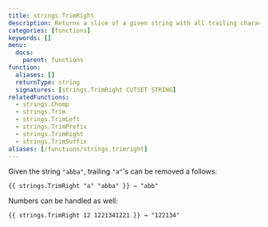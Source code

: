 ```yaml
---
title: strings.TrimRight
description: Returns a slice of a given string with all trailing characters contained in the cutset removed.
categories: [functions]
keywords: []
menu:
  docs:
    parent: functions
function:
  aliases: []
  returnType: string
  signatures: [strings.TrimRight CUTSET STRING]
relatedFunctions:
  - strings.Chomp
  - strings.Trim
  - strings.TrimLeft
  - strings.TrimPrefix
  - strings.TrimRight
  - strings.TrimSuffix
aliases: [/functions/strings.trimright]
---
```


Given the string `"abba"`, trailing `"a"`'s can be removed a follows:

```go-html-template
{{ strings.TrimRight "a" "abba" }} → "abb"
```

Numbers can be handled as well:

```go-html-template
{{ strings.TrimRight 12 1221341221 }} → "122134"
```
